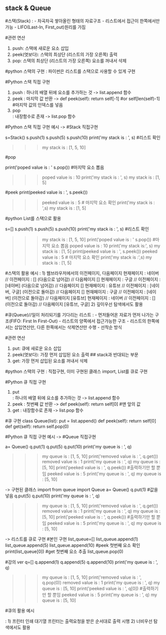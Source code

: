 ## stack & Queue

#스택(Stack)
  : - 차곡차곡 쌓아올린 형태의 자료구조
    - 리스트에서 접근이 한쪽에서만 가능
    - LIFO(Last-In, First_out)원리를 가짐

#관련 연산
  1) push: 스택에 새로운 요소 삽입
  2) peek(엿보다): 스택의 최상단 (리스트의 가장 오른쪽) 출력
  3) pop: 스택의 최상단 (리스트의 가장 오른쪽) 요소를 꺼내서 삭제

#python 스택의 구현
  : 파이썬은 리스트를 스택으로 사용할 수 있게 구현
    
#Python 스택 직접 구현
 1) push 
   : 하나의 배열 뒤에 요소를 추가하는 것 
     -> list.append 함수  
 2) peek
   : 마지막 값 반환
     -> def peek(self): 
            return self[-1]
            #or self[len(self)-1] #마지막 값의 인덱스를 넣음
 3) pop  
   : 내장함수로 존재 
     -> list.pop 함수


#Python 스택 직접 구현 예시
-> #Stack 직접구현

   s=Stack()
   s.push(1)
   s.push(5)
   s.push(10)
   print('my stack is : ', s)  #리스트 확인
   >>> my stack is : [1, 5, 10]

   #pop
   
   print('poped value is : ' s.pop())  #마지막 요소 뽑음
   >>> poped value is : 10
   print('my stack is : ', s)
   >>> my stack is : [1, 5]

   #peek
   print(peeked value is : ', s.peek())
   >>> peeked value is : 5 # 마지막 요소 확인
   print('my stack is : ',s)
   >>> my stack is : [1, 5]

#python List를 스택으로 활용

s=[]
s.push(1)
s.push(5)
s.push(10)
print('my stack is : ', s)  #리스트 확인
>>> my stack is : [1, 5, 10]
print('poped value is : ' s.pop())  #마지막 요소 뽑음
>>> poped value is : 10
print('my stack is:', s)
>>> my stack is : [1, 5]
print(peeked value is : ', s.peek())
>>> peeked value is : 5 # 마지막 요소 확인
print('my stack is :',s)
>>> my stack is : [1, 5]

#스택의 활용 예시
: 1) 웹브라우저에서의 이전페이지, 다음페이지 
     현재페이지 : 네이버  // 이전페이지 : []             (다음으로 넘어감)  // 다음페이지 []
     현재페이지 : 구글    // 이전페이지 : [네이버]       (다음으로 넘어감)  // 다음페이지 []
     현재페이지 : 유튜브  // 이전페이지 : [네이버, 구글] (이전으로 돌아감)  // 다음페이지 []
     현재페이지 : 구글    // 이전페이지 : [네이버]       (이전으로 돌아감)  // 다음페이지 [유튜브]
     현재페이지 : 네이버  // 이전페이지 : []             (이전으로 돌아감)  // 다음페이지 [유튜브, 구글]
  2) 깊이우선 탐색에서도 활용



#큐(Queue)//일이 처리되기를 기다리는 리스트
  : - 먼저들어온 자료가 먼저 나가는 구조(FIFO: First In First-Out)
    - 리스트의 양쪽에서 접근가능한 구조
    - 리스트의 한쪽에서는 삽입연산만, 다른 한쪽에서는 삭제연산만 수행
    - 선착순 방식

#관련 연산
  1) put: 큐에 새로운 요소 삽입
  2) peek(엿보다): 가장 먼저 삽입된 요소 출력  ## stack과 반대되는 부문
  3) get: 가장 먼저 삽입된 요소를 꺼내서 삭제

#python 스택의 구현
  : 직접구현, 이미 구현된 클래스 import, List를 큐로 구현
    
#Python 큐 직접 구현
 1) put  
   : 하나의 배열 뒤에 요소를 추가하는 것 
     -> list.append 함수  
 2) peek
   : 첫번째 값 반환
     -> def peek(self): 
            return self[0] #맨 앞의 값
 3) get
   : 내장함수로 존재 
     -> list.pop 함수

#큐 구현
class Queue(list):
    put = list.append()
    def peek(self):
        return self[0]
    def get(self):
    return self.pop(0)


#Python 큐 직접 구현 예시
-> #Queue 직접구현

  a= Queue()
  q.put(1)
  q.put(5)
  q.put(10)
  print('my queue is : ', q)
  >>>my queue is : [1, 5, 10]
  print('removed value is : ', q.get())
  >>>removed value is : 1
  print('my queue is : ', q)
  >>>my queue is : [5, 10]
  print('peeked value is : ', q.peek()) #출력하기만 할 뿐임
  >>>peeked value is : 5
  print('my queue is : ', q)
  >>>my queue is : [5, 10]

-> 구현된 클래스 import
  from queue import Queue
  a= Queue()
  q.put(1) #값을 넣음
  q.put(5)
  q.put(10)
  print('my queue is : ', q)
  >>>my queue is : [1, 5, 10]
  print('removed value is : ', q.get())
  >>>removed value is : 1
  print('my queue is : ', q)
  >>>my queue is : [5, 10]
  print('peeked value is : ', q.peek()) #출력하기만 할 뿐임
  >>>peeked value is : 5
  print('my queue is : ', q)
  >>>my queue is : [5, 10]

-> 리스트를 큐로 구현
 #본인 구현
 list_queue=[]
 list_queue.append(1) 
 list_queue.append(5) 
 list_queue.append(10)
 #peek 첫번째 요소 확인
 print(list_queue[0]) 
 #get 첫번째 요소 추출
 list_queue.pop(0) 

#강의 ver
  q=[]
  q.append(1)
  q.append(5)
  q.append(10)
  print('my queue is : ', q)
  >>>my queue is : [1, 5, 10]
  print('removed value is : ', q.pop(0))
  >>>removed value is : 1
  print('my queue is : ', q)
  >>>my queue is : [5, 10]
  print('peeked value is : ', q[0]) #출력하기만 할 뿐임
  >>>peeked value is : 5
  print('my queue is : ', q)
  >>>my queue is : [5, 10]

#큐의 활용 예시

: 1) 프린터 인쇄 대기열
     프린터는 출력요청을 받은 순서대로 출력 시행
  2) 너비우선 탐색에서도 활용
      
